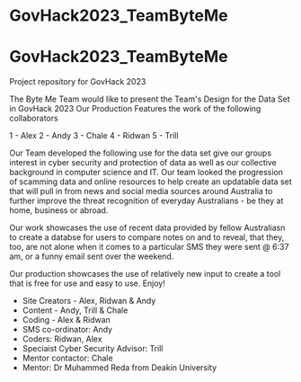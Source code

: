 # GovHack2023_TeamByteMe
# GovHack2023_TeamByteMe
Project repository for GovHack 2023

The Byte Me Team would like to present the Team's Design for the Data Set in GovHack 2023
Our Production Features the work of the following collaborators

1 - Alex
2 - Andy
3 - Chale
4 - Ridwan
5 - Trill

Our Team developed the following use for the data set give our groups interest in cyber security and protection of data as well as our collective background in computer science and IT.
Our team looked the progression of scamming data and online resources to help create an updatable data set that will pull in from news and social media sources around Australia to further improve the threat recognition of everyday Australians - be they at home, business or abroad.

Our work showcases the use of recent data provided by fellow Australiasn to create a databse for users to compare notes on and to reveal, that they, too, are not alone when it comes to a particular SMS they were sent @ 6:37 am, or a funny email sent over the weekend.

Our production showcases the use of relatively new input to create a tool that is free for use and easy to use.  Enjoy!

* Site Creators - Alex, Ridwan & Andy
* Content - Andy, Trill & Chale
* Coding - Alex & Ridwan
* SMS co-ordinator: Andy
* Coders: Ridwan, Alex
* Speciaist Cyber Security Advisor: Trill
* Mentor contactor: Chale
* Mentor: Dr Muhammed Reda from Deakin University
